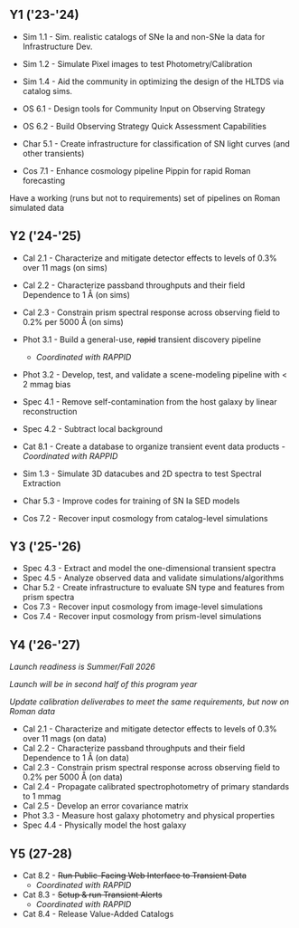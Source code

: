 ## Y1 ('23-'24)

- Sim 1.1 - Sim. realistic catalogs of SNe Ia and non-SNe Ia data for Infrastructure Dev.
- Sim 1.2 - Simulate Pixel images to test Photometry/Calibration
- Sim 1.4 - Aid the community in optimizing the design of the HLTDS via catalog sims.
- OS 6.1 - Design tools for Community Input on Observing Strategy
- OS 6.2 - Build Observing Strategy Quick Assessment Capabilities

- Char 5.1 - Create infrastructure for classification of SN light curves (and other transients)
- Cos 7.1 - Enhance cosmology pipeline Pippin for rapid Roman forecasting

Have a working (runs but not to requirements) set of pipelines on Roman simulated data

## Y2 ('24-'25)

- Cal 2.1 - Characterize and mitigate detector effects to levels of 0.3% over 11 mags (on sims)
- Cal 2.2 - Characterize passband throughputs and their field Dependence to 1 Å (on sims)
- Cal 2.3 - Constrain prism spectral response across observing field to 0.2% per 5000 Å (on sims)
- Phot 3.1 - Build a general-use, ~~rapid~~ transient discovery pipeline
  - _Coordinated with RAPPID_
- Phot 3.2 - Develop, test, and validate a scene-modeling pipeline with < 2 mmag bias
- Spec 4.1 - Remove self-contamination from the host galaxy by linear reconstruction
- Spec 4.2 - Subtract local background
- Cat 8.1 - Create a database to organize transient event data products - _Coordinated with RAPPID_

- Sim 1.3 - Simulate 3D datacubes and 2D spectra to test Spectral Extraction
- Char 5.3 - Improve codes for training of SN Ia SED models
- Cos 7.2 - Recover input cosmology from catalog-level simulations

## Y3 ('25-'26)

- Spec 4.3 - Extract and model the one-dimensional transient spectra
- Spec 4.5 - Analyze observed data and validate simulations/algorithms
- Char 5.2 - Create infrastructure to evaluate SN type and features from prism spectra
- Cos 7.3 - Recover input cosmology from image-level simulations
- Cos 7.4 - Recover input cosmology from prism-level simulations

## Y4 ('26-'27)

*Launch readiness is Summer/Fall 2026*

*Launch will be in second half of this program year*

*Update calibration deliverabes to meet the same requirements, but now on Roman data*

- Cal 2.1 - Characterize and mitigate detector effects to levels of 0.3% over 11 mags (on data)
- Cal 2.2 - Characterize passband throughputs and their field Dependence to 1 Å (on data)
- Cal 2.3 - Constrain prism spectral response across observing field to 0.2% per 5000 Å (on data)
- Cal 2.4 - Propagate calibrated spectrophotometry of primary standards to 1 mmag
- Cal 2.5 - Develop an error covariance matrix
- Phot 3.3 - Measure host galaxy photometry and physical properties
- Spec 4.4 - Physically model the host galaxy

## Y5 (27-28)

- Cat 8.2 - ~~Run Public-Facing Web Interface to Transient Data~~
  - _Coordinated with RAPPID_
- Cat 8.3 - ~~Setup & run Transient Alerts~~
  - _Coordinated with RAPPID_
- Cat 8.4 - Release Value-Added Catalogs
